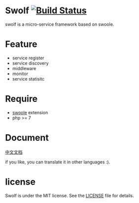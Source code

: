 # Swolf   [![Build Status](https://travis-ci.org/php-swolf/Swolf.svg?branch=v0.4)](https://travis-ci.org/php-swolf/Swolf)

swolf is a micro-service framework based on swoole.


# Feature
- service register
- service discovery
- middleware
- monitor
- service statisitc

# Require
- [swoole](https://github.com/swoole/swoole-src) extension
- php >= 7


# Document
[中文文档](https://docs.swolf.org)

if you like, you can translate it in other languages :).


# license
Swolf is under the MIT license. See the [LICENSE](https://github.com/php-swolf/Swolf/blob/master/LICENSE) file for details.

